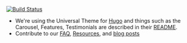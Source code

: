 [![Build Status](https://travis-ci.org/onisa-org-za/www-onisa-org-za.svg?branch=master)](https://travis-ci.org/onisa-org-za/www-onisa-org-za)

- We're using the Universal Theme for [Hugo](https://gohugo.io/) and things such as the Carousel, Features, Testimonials are described in their [README](https://github.com/devcows/hugo-universal-theme/blob/master/README.md). 
- Contribute to our [FAQ](content/faq/index.md), [Resources](content/resources/index.md), and [blog posts](content/blog/) 
